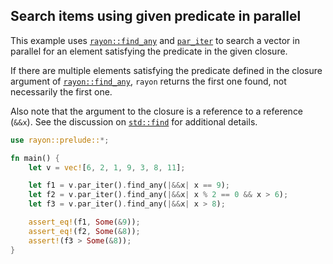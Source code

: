 ## Search items using given predicate in parallel

This example uses [`rayon::find_any`] and [`par_iter`] to search a vector in
parallel for an element satisfying the predicate in the given closure.

If there are multiple elements satisfying the predicate defined in the closure
argument of [`rayon::find_any`], `rayon` returns the first one found, not
necessarily the first one.

Also note that the argument to the closure is a reference to a reference
(`&&x`). See the discussion on [`std::find`] for additional details.

```rust
use rayon::prelude::*;

fn main() {
    let v = vec![6, 2, 1, 9, 3, 8, 11];

    let f1 = v.par_iter().find_any(|&&x| x == 9);
    let f2 = v.par_iter().find_any(|&&x| x % 2 == 0 && x > 6);
    let f3 = v.par_iter().find_any(|&&x| x > 8);

    assert_eq!(f1, Some(&9));
    assert_eq!(f2, Some(&8));
    assert!(f3 > Some(&8));
}
```

[`par_iter`]: https://docs.rs/rayon/*/rayon/iter/trait.IntoParallelRefIterator.html#tymethod.par_iter
[`rayon::find_any`]: https://docs.rs/rayon/*/rayon/iter/trait.ParallelIterator.html#method.find_any
[`std::find`]: https://doc.rust-lang.org/std/iter/trait.Iterator.html#method.find
